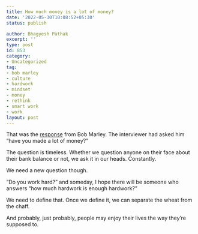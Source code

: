 ```yaml
---
title: How much money is a lot of money?
date: '2022-05-30T10:08:52+05:30'
status: publish

author: Bhagyesh Pathak
excerpt: ''
type: post
id: 853
category:
- Uncategorized
tag:
- bob marley
- culture
- hardwork
- mindset
- money
- rethink
- smart work
- work
layout: post
---
```


That was the [response](https://www.youtube.com/watch?v=-GkyZr9VzPY) from Bob Marley. The interviewer had asked him “have you made a lot of money?”

The question is timeless. Whether we question anyone on their face about their bank balance or not, we ask it in our heads. Constantly.

We need a new question though.

“Do you work hard?” and someday, I hope there will be someone who answers “how much hardwork is enough hardwork?”

We need to define that. Once we define it, we can separate the wheat from the chaff.

And probably, just probably, people may enjoy their lives the way they’re supposed to.